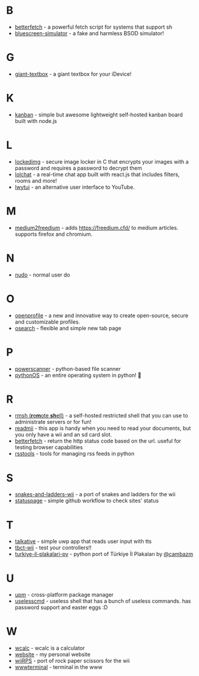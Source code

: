# B
- <a href="https://github.com/sctech-tr/betterfetch">betterfetch</a> - a powerful fetch script for systems that support sh  
- <a href="https://github.com/sctech-tr/bluescreen-simulator">bluescreen-simulator</a> - a fake and harmless BSOD simulator!
# G
- <a href="https://github.com/sctech-tr/giant-textbox">giant-textbox</a> - a giant textbox for your iDevice!
# K
- <a href="https://github.com/sctech-tr/kanban">kanban</a> - simple but awesome lightweight self-hosted kanban board built with node.js
# L
- <a href="https://github.com/sctech-tr/lockedimg">lockedimg</a> - secure image locker in C that encrypts your images with a password and requires a password to decrypt them
- <a href="https://github.com/lolch4t">lolchat</a> - a real-time chat app built with react.js that includes filters, rooms and more!
- <a href="https://github.com/lwytui/lwytui">lwytui</a> - an alternative user interface to YouTube.
# M
- <a href="https://github.com/sctech-tr/medium2freedium">medium2freedium</a> - adds https://freedium.cfd/ to medium articles. supports firefox and chromium.
# N
- <a href="https://github.com/sctech-tr/nudo">nudo</a> - normal user do
# O
- <a href="https://github.com/openprofileproject/openprofile">openprofile</a> - a new and innovative way to create open-source, secure and customizable profiles.
- <a href="https://github.com/sctech-tr/osearch">osearch</a> - flexible and simple new tab page
# P
- <a href="https://github.com/sctech-tr/powerscanner">powerscanner</a> - python-based file scanner
- <a href="https://github.com/sctech-tr/pythonOS">pythonOS</a> - an entire operating system in python! 🐍
# R
- <a href="https://github.com/remote-shell/server">rmsh (**r**e**m**ote **sh**ell)</a> - a self-hosted restricted shell that you can use to administrate servers or for fun!  
- <a href="https://github.com/sctech-tr/readmii">readmii</a> - this app is handy when you need to read your documents, but you only have a wii and an sd card slot.
- <a href="https://github.com/sctech-tr/returnhttp">betterfetch</a> - return the http status code based on the url. useful for testing browser capabilities
- <a href="https://github.com/sctech-tr/rsstools">rsstools</a> - tools for managing rss feeds in python
# S
- <a href="https://github.com/sctech-tr/snakes-and-ladders-wii">snakes-and-ladders-wii</a> - a port of snakes and ladders for the wii
- <a href="https://github.com/sctech-tr/statuspage">statuspage</a> - simple github workflow to check sites' status
# T
- <a href="https://github.com/sctech-tr/talkative">talkative</a> - simple uwp app that reads user input with tts
- <a href="https://github.com/sctech-tr/tbct-wii">tbct-wii</a> - test your controllers!!
- <a href="https://github.com/sctech-tr/turkiye-il-plakalari-py">turkiye-il-plakalari-py</a> - python port of Türkiye İl Plakaları by <a href="https://github.com/cambazm">@cambazm</a>
# U
- <a href="https://github.com/sctech-tr/upm">upm</a> - cross-platform package manager
- <a href="https://github.com/sctech-tr/uselesscmd">uselesscmd</a> - useless shell that has a bunch of useless commands. has password support and easter eggs :D
# W
- <a href="https://github.com/sctech-tr/wcalc">wcalc</a> - wcalc is a calculator
- <a href="https://github.com/sctech-tr/website">website</a> - my personal website
- <a href="https://github.com/sctech-tr/wiiRPS">wiiRPS</a> - port of rock paper scissors for the wii
- <a href="https://github.com/wwwterminal/wwwterminal">wwwterminal</a> - terminal in the www
